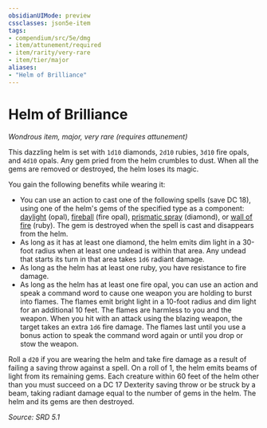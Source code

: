 ```yaml
---
obsidianUIMode: preview
cssclasses: json5e-item
tags:
- compendium/src/5e/dmg
- item/attunement/required
- item/rarity/very-rare
- item/tier/major
aliases: 
- "Helm of Brilliance"
---
```

# Helm of Brilliance
*Wondrous item, major, very rare (requires attunement)*  


This dazzling helm is set with `1d10` diamonds, `2d10` rubies, `3d10` fire opals, and `4d10` opals. Any gem pried from the helm crumbles to dust. When all the gems are removed or destroyed, the helm loses its magic.

You gain the following benefits while wearing it:

- You can use an action to cast one of the following spells (save DC 18), using one of the helm's gems of the specified type as a component: [daylight](compendium/spells/daylight.md) (opal), [fireball](compendium/spells/fireball.md) (fire opal), [prismatic spray](compendium/spells/prismatic-spray.md) (diamond), or [wall of fire](compendium/spells/wall-of-fire.md) (ruby). The gem is destroyed when the spell is cast and disappears from the helm.  
- As long as it has at least one diamond, the helm emits dim light in a 30-foot radius when at least one undead is within that area. Any undead that starts its turn in that area takes `1d6` radiant damage.  
- As long as the helm has at least one ruby, you have resistance to fire damage.  
- As long as the helm has at least one fire opal, you can use an action and speak a command word to cause one weapon you are holding to burst into flames. The flames emit bright light in a 10-foot radius and dim light for an additional 10 feet. The flames are harmless to you and the weapon. When you hit with an attack using the blazing weapon, the target takes an extra `1d6` fire damage. The flames last until you use a bonus action to speak the command word again or until you drop or stow the weapon.  

Roll a `d20` if you are wearing the helm and take fire damage as a result of failing a saving throw against a spell. On a roll of 1, the helm emits beams of light from its remaining gems. Each creature within 60 feet of the helm other than you must succeed on a DC 17 Dexterity saving throw or be struck by a beam, taking radiant damage equal to the number of gems in the helm. The helm and its gems are then destroyed.

*Source: SRD 5.1*